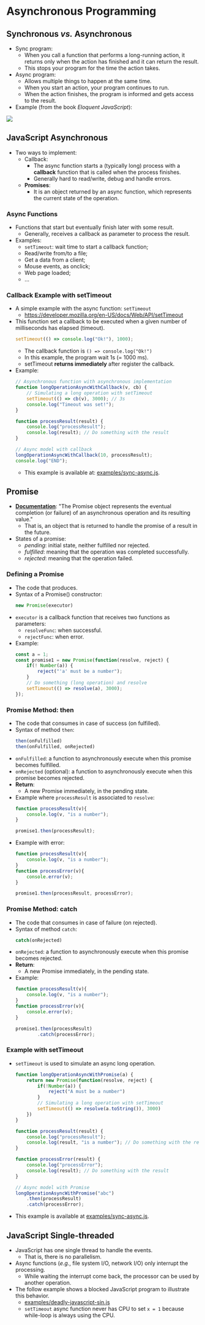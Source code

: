 # Asynchronous Programming

## Synchronous *vs.* Asynchronous

- Sync program:
    - When you call a function that performs a long-running action, it returns only when the action has finished and it can return the result. 
    - This stops your program for the time the action takes.
- Async program:
    - Allows multiple things to happen at the same time. 
    - When you start an action, your program continues to run. 
    - When the action finishes, the program is informed and gets access to the result.
- Example (from the book *Eloquent JavaScript*):

<img src="https://eloquentjavascript.net/img/control-io.svg">



## JavaScript Asynchronous
- Two ways to implement:
    - Callback: 
        - The async function starts a (typically long) process with a **callback** function that is called when the process finishes.
        - Generally hard to read/write, debug and handle errors.
    - **Promises**: 
        - It is an object returned by an async function, which represents the current state of the operation.

### Async Functions
- Functions that start but eventually finish later with some result.
    - Generally, receives a callback as parameter to process the result.
- Examples:
    - `setTimeout`: wait time to start a callback function;
    - Read/write from/to a file;
    - Get a data from a client;
    - Mouse events, as onclick;
    - Web page loaded;
    - ...


### Callback Example with setTimeout
- A simple example with the async function: `setTimeout`
    - https://developer.mozilla.org/en-US/docs/Web/API/setTimeout
- This function set a callback to be executed when a given number of milliseconds has elapsed (timeout).
    ```js
    setTimeout(() => console.log("Ok!"), 1000);
    ```
    - The callback function is `() => console.log("Ok!")`
    - In this example, the program wait 1s (= 1000 ms).
    - setTimeout **returns immediately** after register the callback.
- Example:
    ```js
    // Asynchronous function with asynchronous implementation
    function longOperationAsyncWithCallback(v, cb) {
        // Simulating a long operation with setTimeout
        setTimeout(() => cb(v), 3000); // 3s
        console.log("Timeout was set!");
    }

    function processResult(result) {
        console.log("processResult");
        console.log(result); // Do something with the result
    }

    // Async model with callback
    longOperationAsyncWithCallback(10, processResult);
    console.log("END");
    ```
    - This example is available at: [examples/sync-async.js](examples/sync-async.js).

## Promise
- **[Documentation](https://developer.mozilla.org/en-US/docs/Web/JavaScript/Reference/Global_Objects/Promise)**: "The Promise object represents the eventual completion (or failure) of an asynchronous operation and its resulting value."
    - That is, an object that is returned to handle the promise of a result in the future.
- States of a promise:
    - *pending*: initial state, neither fulfilled nor rejected.
    - *fulfilled*: meaning that the operation was completed successfully.
    - *rejected*: meaning that the operation failed.

### Defining a Promise
- The code that produces.
- Syntax of a Promise() constructor:
    ```javascript
    new Promise(executor)
    ```
- `executor` is a callback function that receives two functions as parameters:
    - `resolveFunc`: when successful. 
    - `rejectFunc`: when error.
- Example:
    ```js
    const a = 1;
    const promise1 = new Promise(function(resolve, reject) {
        if(! Number(a)) {
            reject("'a' must be a number");
        }
        // Do something (long operation) and resolve
        setTimeout(() => resolve(a), 3000);   
    });
    ```

### Promise Method: then
- The code that consumes in case of success (on fulfilled).
- Syntax of method `then`:
    ```javascript
    then(onFulfilled)
    then(onFulfilled, onRejected)
    ```
- `onFulfilled`: a function to asynchronously execute when this promise becomes fulfilled.
- `onRejected` (optional): a function to asynchronously execute when this promise becomes rejected.
- **Return**:
    - A new Promise immediately, in the pending state.
- Example where `processResult` is associated to `resolve`:
    ```javascript
    function processResult(v){
        console.log(v, "is a number");
    }

    promise1.then(processResult);
    ```
- Example with error:
    ```javascript
    function processResult(v){
        console.log(v, "is a number");
    }
    function processError(v){
        console.error(v);
    }

    promise1.then(processResult, processError);
    ```

### Promise Method: catch
- The code that consumes in case of failure (on rejected).
- Syntax of method `catch`:
    ```javascript
    catch(onRejected)
    ```
- `onRejected`: a function to asynchronously execute when this promise becomes rejected.
- **Return**:
    - A new Promise immediately, in the pending state.
- Example:
    ```javascript
    function processResult(v){
        console.log(v, "is a number");
    }
    function processError(v){
        console.error(v);
    }

    promise1.then(processResult)
            .catch(processError);
    ```

### Example with setTimeout
- `setTimeout` is used to simulate an async long operation.
    ```js
    function longOperationAsyncWithPromise(a) {
        return new Promise(function(resolve, reject) {
            if(!Number(a)) {
                reject("A must be a number")
            }
            // Simulating a long operation with setTimeout
            setTimeout(() => resolve(a.toString()), 3000)    
        })
    }

    function processResult(result) {
        console.log("processResult");
        console.log(result, "is a number"); // Do something with the result
    }

    function processError(result) {
        console.log("processError");
        console.log(result); // Do something with the result
    }

    // Async model with Promise
    longOperationAsyncWithPromise("abc")
        .then(processResult)
        .catch(processError);
    ```
- This example is available at [examples/sync-async.js](examples/sync-async.js).

## JavaScript Single-threaded 
- JavaScript has one single thread to handle the events.
    - That is, there is no parallelism.
- Async functions (*e.g.*, file system I/O, network I/O) only interrupt the processing.
    - While waiting the interrupt come back, the processor can be used by another operation.
- The follow example shows a blocked JavaScript program to illustrate this behavior.
    - [examples/deadly-javascript-sin.js](examples/deadly-javascript-sin.js)
    - `setTimeout` async function never has CPU to set `x = 1` because while-loop is always using the CPU.
